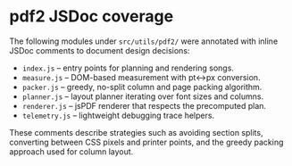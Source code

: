 # pdf2 JSDoc coverage

The following modules under `src/utils/pdf2/` were annotated with inline
JSDoc comments to document design decisions:

- `index.js` – entry points for planning and rendering songs.
- `measure.js` – DOM-based measurement with pt↔px conversion.
- `packer.js` – greedy, no-split column and page packing algorithm.
- `planner.js` – layout planner iterating over font sizes and columns.
- `renderer.js` – jsPDF renderer that respects the precomputed plan.
- `telemetry.js` – lightweight debugging trace helpers.

These comments describe strategies such as avoiding section splits, converting
between CSS pixels and printer points, and the greedy packing approach used for
column layout.

